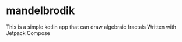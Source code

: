 # mandelbrodik
This is a simple kotlin app that can draw algebraic fractals
Written with Jetpack Compose
